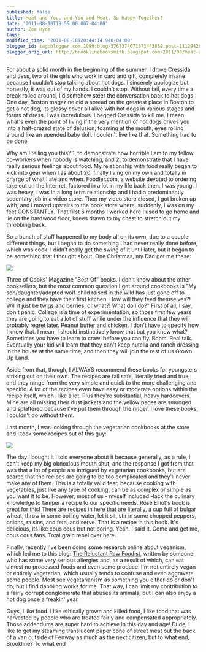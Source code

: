 ```yaml
---
published: false
title: Meat and You, and You and Meat, So Happy Together?
date: '2011-08-18T19:59:00.007-04:00'
author: Zoe Hyde
tags:
modified_time: '2011-08-18T20:44:14.940-04:00'
blogger_id: tag:blogger.com,1999:blog-5767374071871443859.post-1112942822459183089
blogger_orig_url: http://brooklinebooksmith.blogspot.com/2011/08/meat-and-you-and-you-and-meat-so-happy.html
---
```

For about a solid month in the beginning of the summer, I drove Cressida and Jess, two of the girls who work in card and gift, completely insane because I couldn't stop talking about hot dogs. I sincerely apologize but honestly, it was out of my hands. I couldn't stop. Without fail, every time a break rolled around, I'd somehow steer the conversation back to hot dogs. One day, Boston magazine did a spread on the greatest place in Boston to get a hot dog, its glossy cover all alive with hot dogs in various stages and forms of dress. I was incredulous. I begged Cressida to kill me. I mean what's even the point of living if the very mention of hot dogs drives you into a half-crazed state of delusion, foaming at the mouth, eyes rolling around like an upended baby doll. I couldn't live like that. Something had to be done.

Why am I telling you this? 1, to demonstrate how horrible I am to my fellow co-workers when nobody is watching, and 2, to demonstrate that I have really serious feelings about food. My relationship with food really began to kick into gear when I as about 20, finally living on my own and totally in charge of what I ate and when. Foodler.com, a website devoted to ordering take out on the Internet, factored in a lot in my life back then. I was young, I was heavy, I was in a long term relationship and I had a predominantly sedentary job in a video store. Then my video store closed, I got broken up with, and I moved upstairs to the book store where, suddenly, I was on my feet CONSTANTLY. That first 6 months I worked here I used to go home and lie on the hardwood floor, knees drawn to my chest to stretch out my throbbing back.

So a bunch of stuff happened to my body all on its own, due to a couple different things, but I began to do something I had never really done before, which was cook. I didn't really get the swing of it until later, but it began to be something that I thought about. One Christmas, my Dad got me these:

![](http://img.photobucket.com/albums/v373/Nuhbrans/cookery.jpg)

Three of Cooks' Magazine "Best Of" books. I don't know about the other booksellers, but the most common question I get around cookbooks is "My son/daughter/adopted wolf-child raised in the wild has just gone off to college and they have their first kitchen. How will they feed themselves?! Will it just be twigs and berries, or what?! What do I do?" First of all, I say, don't panic. College is a time of experimentation, so those first few years they are going to eat a lot of stuff while under the influence that they will probably regret later. Peanut butter and chicken. I don't have to specify how I know that. I mean, I should instinctively know that but you know what? Sometimes you have to learn to crawl before you can fly. Boom. Real talk. Eventually your kid will learn that they can't keep nutella and ranch dressing in the house at the same time, and then they will join the rest of us Grown Up Land.

Aside from that, though, I ALWAYS recommend these books for youngsters striking out on their own. The recipes are fail safe, literally tried and true, and they range from the very simple and quick to the more challenging and specific. A lot of the recipes even have easy or moderate options within the recipe itself, which I like a lot. Plus they're substantial, heavy hardcovers. Mine are all missing their dust jackets and the yellow pages are smudged and splattered because I've put them through the ringer. I love these books, I couldn't do without them.

Last month, I was looking through the vegetarian cookbooks at the store and I took some recipes out of this guy:

![](http://ecx.images-amazon.com/images/I/51FzE6k-l0L._SL500_AA300_.jpg)

The day I bought it I told everyone about it because generally, as a rule, I can't keep my big obnoxious mouth shut, and the response I got from that was that a lot of people are intrigued by vegetarian cookbooks, but are scared that the recipes are going to be too complicated and they'll never make any of them. This is a totally valid fear, because cooking with vegetables, just like any type of cooking, can be as complex or simple as you want it to be. However, most of us - myself included -lack the culinary knowledge to tamper a recipe to our specific needs. Rose Elliot's book is great for this! There are recipes in here that are literally, a cup full of bulgar wheat, throw in some boiling water, let it sit, stir in some chopped peppers, onions, raisins, and feta, and serve. That is a recipe in this book. It's delicious, its like cous cous but not boring. Yeah. I said it. Come and get me, cous cous fans. Total grain rebel over here.

Finally, recently I've been doing some research online about veganism, which led me to this blog: [The Reluctant Raw Foodist](http://ecx.images-amazon.com/images/I/51FzE6k-l0L._SL500_AA300_.jpg), written by someone who has some very serious allergies and, as a result of which, can eat almost no processed foods and even some produce. I'm not entirely vegan or entirely vegetarian, which usually tends to confuse and even aggravate some people. Most see vegetarianism as something you either do or don't do, but I find dabbling works for me. That way, I can limit my contribution to a fairly corrupt conglomerate that abuses its animals, but I can also enjoy a hot dog once a freakin' year.

Guys, I like food. I like ethically grown and killed food, I like food that was harvested by people who are treated fairly and compensated appropriately. Those addendums are super hard to achieve in this day and age! Dude, I like to get my steaming translucent paper cone of street meat out the back of a van outside of Fenway as much as the next citizen, but to what end, Brookline? To what end